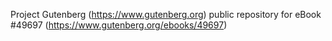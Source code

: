 Project Gutenberg (https://www.gutenberg.org) public repository for eBook #49697 (https://www.gutenberg.org/ebooks/49697)
